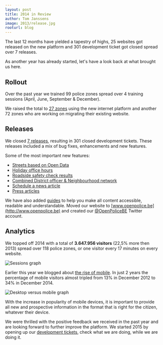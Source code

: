 ```yaml
---
layout: post
title: 2014 in Review
author: Tom Janssens
image: 2013/release.jpg
rooturl: blog
---
```


The last 12 months have yielded a tapestry of highs, 25 websites got released on the new platform and 301 development ticket got closed spread over 7 releases.

As another year has already started, let's have a look back at what brought us here.

## Rollout

Over the past year we trained 99 police zones spread over 4 training sessions (April, June, September & December).

We raised the total to [27 zones]({{site.url}}/sites.html) using the new internet platform and another 72 zones who are working on migrating their existing website.

## Releases

We closed [7 releases](https://github.com/belgianpolice/internet-platform/releases), resulting in 301 closed development tickets. These releases included a mix of bug fixes, enhancements and new features.

Some of the most important new features:

* [Streets based on Open Data](http://www.openpolice.be/blog/2014/09/12/streets-database.html)
* [Holiday office hours](http://www.openpolice.be/blog/2014/12/12/holiday-office-hours.html)
* [Roadside safety check results](http://www.openpolice.be/documentation/05-traffic.html#add-results)
* [Combined District officer & Neighbourhood network](http://www.openpolice.be/blog/2014/12/23/status-update.html#district-officer--neighbourhood)
* [Schedule a news article](http://www.openpolice.be/blog/2014/09/10/schedule-a-news-article.html)
* [Press articles](http://www.openpolice.be/documentation/03-press.html)

We have also added [guides](http://www.openpolice.be/guides/) to help you make all content accessible, readable
and understandable. Moved our website to [www.openpolice.be](http://www.openpolice.be) and created our [@OpenPoliceBE](https://twitter.com/openpoliceBE) Twitter account.

## Analytics

We topped off 2014 with a total of **3.647.956 visitors** (22,5% more then 2013) spread over 118 police zones, or one visitor every 17 minutes on every website.

![Sessions graph]({{site.url}}/images/blog/2015/year-in-review/sessions.png)

Earlier this year we blogged about [the rise of mobile](http://www.openpolice.be/blog/2014/05/31/the-rise-of-mobile.html).
In just 2 years the percentage of mobile visitors almost tripled from 13% in December 2012 to 34% in December 2014.

![Desktop versus mobile graph]({{site.url}}/images/blog/2015/year-in-review/desktop-vs-mobile.png)

With the increase in popularity of mobile devices, it is important to provide all new and prospective information in the format that is right for the citizen, whatever their device.

We were thrilled with the positive feedback we received in the past year and are looking forward to further improve the platform.
We started 2015 by opening up our [development tickets](https://github.com/belgianpolice/internet-platform/issues), check what we are doing, while we are doing it.